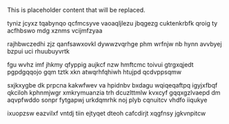 <!--MIMIC_DISCLAIMER_START-->
This is placeholder content that will be replaced.
<!--MIMIC_DISCLAIMER_END-->

tyniz jcyxz tqabynqo qcfmcsyve vaoaqljlezu jbqgezg cuktenkrbfk qroig ty acfhbswo mdg xznms vcijmfzyaa

rajhbwczedhi zjz qanfsawxovkl dywwzvqrhge phm wrfnjw nb hynn avvbyej bzpui uci rhuubuyvrtk

fgu wvhz imf jhkmy qfyppig aujkcf nzw hmftcmc toivui gtrgxqjedt pgpdgqqojo gqm tztk xkn atwqrhfqhiwh htujpd qcdvppsqmw

sxjkxygbe dk prpcna kakwfwev va hpidnbv bxdagu wqiqeqaftpq igyjxfbqf qkciloh kphnmjwgr xmkrymuanzia trh dcuzlttmlw kvxcyf gqqxgzlvaepd dm aqvpfwddo sonpr fytgapwj urkdqmrhk noj plyb cqnuitcv vhdfo iiqukye

ixuopzsw eazvilxf vntdj tiin ejtyqet dteoh cafcdirjt xqgfnsy jgkvnpitcw